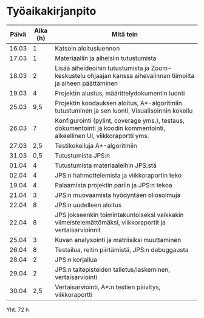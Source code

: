 # Työaikakirjanpito

Päivä | Aika (h) | Mitä tein
------|----------|----------
16.03 | 1 | Katsoin aloitusluennon
17.03 | 1 | Materiaaliin ja aiheisiin tutustumista
18.03 | 2 | Lisää aiheideoihin tutustumista ja Zoom-keskustelu ohjaajan kanssa aihevalinnan tiimoilta ja aiheen päättäminen
19.03 | 4 | Projektin alustus, määrittelydokumentin luonti
25.03 | 9,5 | Projektin koodauksen aloitus, A*-algoritmiin tutustuminen ja sen luonti, Visualisoinnin kokeilu
26.03 | 7 | Konfigurointi (pylint, coverage yms.), testaus, dokumentointi ja koodin kommentointi, alkeellinen UI, viikkoraportti yms.
27.03 | 2,5 | Testikokeiluja A*-algoritmiin
31.03 | 0,5 | Tutustumista JPS:n
01.04 | 4 | Tutustumista materiaaleihin JPS:stä
02.04 | 4 | JPS:n hahmottelemista ja viikkoraportin teko
19.04 | 4 | Palaamista projektin pariin ja JPS:n tekoa
21.04 | 3 | JPS:n muovaamista hyödyntäen oliosolmuja
22.04 | 8 | JPS:n uudelleen aloitus
22.04 | 8 | JPS jokseenkin toimintakuntoiseksi vaikkakin viimeistelemättömäksi, viikkoraportit ja vertaisarvioinnit
25.04 | 3 | Kuvan analysointi ja matriisiksi muuttaminen
26.04 | 8 | Testailua, reitin piirtämistä, JPS:n debuggausta
28.04 | 2 | JPS:n korjailua
29.04 | 2 | JPS:n taitepisteiden talletus/laskeminen, vertaisarviointi
30.04 | 2,5 | Vertaisarviointi, A*:n testien päivitys, viikkoraportti


Yht. 72 h
